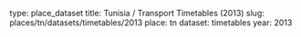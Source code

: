 type: place_dataset
title: Tunisia / Transport Timetables (2013)
slug: places/tn/datasets/timetables/2013
place: tn
dataset: timetables
year: 2013

